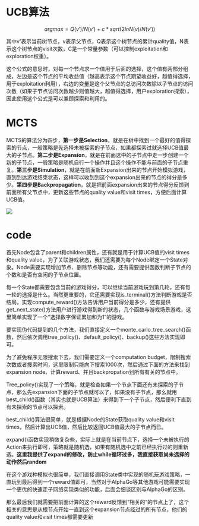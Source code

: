 # UCB算法

$$
arg max = Q(v')/N(v') + c*sqrt(2lnN(v) / N(v'))
$$

其中v'表示当前树节点，v表示父节点，Q表示这个树节点的累计quality值，N表示这个树节点的visit次数，C是一个常量参数（可以控制exploitation和exploration权重）。

这个公式的意思时，对每一个节点求一个值用于后面的选择，这个值有两部分组成，左边是这个节点的平均收益值（越高表示这个节点期望收益好，越值得选择，用于exploitation利用），右边的变量是这个父节点的总访问次数除以子节点的访问次数（如果子节点访问次数越少则值越大，越值得选择，用户exploration探索），因此使用这个公式是可以兼顾探索和利用的。

# MCTS

MCTS的算法分为四步，**第一步是Selection**，就是在树中找到一个最好的值得探索的节点，一般策略是先选择未被探索的子节点，如果都探索过就选择UCB值最大的子节点。**第二步是Expansion**，就是在前面选中的子节点中走一步创建一个新的子节点，一般策略是随机自行一个操作并且这个操作不能与前面的子节点重复。**第三步是Simulation**，就是在前面新Expansion出来的节点开始模拟游戏，直到到达游戏结束状态，这样可以收到到这个expansion出来的节点的得分是多少。**第四步是Backpropagation**，就是把前面expansion出来的节点得分反馈到前面所有父节点中，更新这些节点的quality value和visit times，方便后面计算UCB值。

![](/Users/shawnzhao/Code/MCST/picture/pic.png)

# code

首先Node包含了parent和children属性，还有就是用于计算UCB值的visit times和quality value，为了关联游戏状态，我们还需要为每个Node绑定一个State对象。Node需要实现增加节点、删除节点等功能，还有需要提供函数判断子节点的个数和是否有空闲的子节点位置。

每一个State都需要包含当前的游戏得分，可以继续当前游戏玩到第几轮，还有每一轮的选择是什么。当然更重要的，它还需要实现is_terminal()方法判断游戏是否结局，实现compute_reward()方法告诉用户当前得分是多少，还有提供get_next_state()方法用户进行游戏得到新的状态，几个函数与游戏场景游戏，这里简单实现了一个“选择数字保证累加和为1”的游戏。

要实现伪代码提到的几个方法，我们直接定义一个monte_carlo_tree_search()函数，然后依次调用tree_policy()、default_policy()、backup()这些方法实现即可。

为了避免程序无限搜索下去，我们需要定义一个computation budget，限制搜索次数或者搜索时间，这里限制只能向下搜索1000次，然后通过下面的方法来找到expansion node、计算reward、并且backpropation到所有有关的节点中。

Tree_policy()实现了一个策略，就是检查如果一个节点下面还有未探索的子节点，那么先expansion下面的子节点就可以了，如果没有子节点，那么就用best_child()函数（其实也就是UCB算法）来得到下一个子节点，然后便利下直到有未探索的节点可以探索。

best_child()算法很简单，就是根据Node的State获取quality value和visit times，然后计算出UCB值，然后比较返回UCB值最大的子节点而已。

expand()函数实现稍微复杂些，实际上就是在当前节点下，选择一个未被执行的Action来执行即可，策略就是随机选，如果有随机选中之前已经执行过的则重新选。**这里我提供了expand的修改，防止while循环过多，我直接获取尚未选择的动作然后random**

在这个游戏种模拟也很简单，我们直接调用State类中实现的随机玩游戏策略，一直玩到最后得到一个reward值即可，当然对于AlphaGo等其他游戏可能需要实现一个更优的快速走子网络实现类似的功能，后面会细谈区别与AlphaGo的区别。

那么最后我们就需要把前面计算的这个reward反馈到“相关的”的节点上了，这个相关的意思是从根节点开始一直到这个expansion节点经过的所有节点，他们的quality value和visit times都需要更新